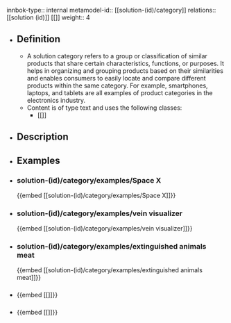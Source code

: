 innbok-type:: internal
metamodel-id:: [[solution-(id)/category]]
relations:: [[solution (id)]] [[]]
weight:: 4

- ## Definition
  - A solution category refers to a group or classification of similar products that share certain characteristics, functions, or purposes. It helps in organizing and grouping products based on their similarities and enables consumers to easily locate and compare different products within the same category. For example, smartphones, laptops, and tablets are all examples of product categories in the electronics industry.
  - Content is of type text and uses the following classes:
    - [[]]
- ## Description
- ## Examples
- ### solution-(id)/category/examples/Space X
  {{embed [[solution-(id)/category/examples/Space X]]}}
- ### solution-(id)/category/examples/vein visualizer
  {{embed [[solution-(id)/category/examples/vein visualizer]]}}
- ### solution-(id)/category/examples/extinguished animals meat
  {{embed [[solution-(id)/category/examples/extinguished animals meat]]}}
- ### 
  {{embed [[]]}}
- ### 
  {{embed [[]]}}


